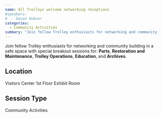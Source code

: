```yaml
---
name: All Trolleys welcome networking receptions
#speakers:
#  - Devon Hubner
categories:
  - Community Activities
summary: "Join fellow Trolley enthusiasts for networking and community building with breakout sessions for Parts, Restoration, Operations, Education, and Archives."
---
```


Join fellow Trolley enthusiasts for networking and community building in a safe space with special breakout sessions for: **Parts**, **Restoration and Maintenance**, **Trolley Operations**, **Education**, and **Archives**.


## Location

Visitors Center 1st Floor Exhibit Room

## Session Type

Community Activities


